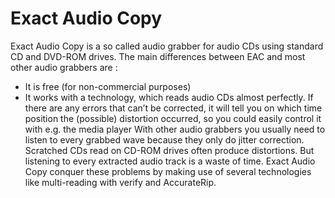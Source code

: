 ﻿# Exact Audio Copy

Exact Audio Copy is a so called audio grabber for audio CDs using standard CD and DVD-ROM drives. The main differences between EAC and most other audio grabbers are :
- It is free (for non-commercial purposes)
- It works with a technology, which reads audio CDs almost perfectly. If there are any errors that can’t be corrected, it will tell you on which time position the (possible) distortion occurred, so you could easily control it with e.g. the media player
With other audio grabbers you usually need to listen to every grabbed wave because they only do jitter correction. Scratched CDs read on CD-ROM drives often produce distortions. But listening to every extracted audio track is a waste of time. Exact Audio Copy conquer these problems by making use of several technologies like multi-reading with verify and AccurateRip.